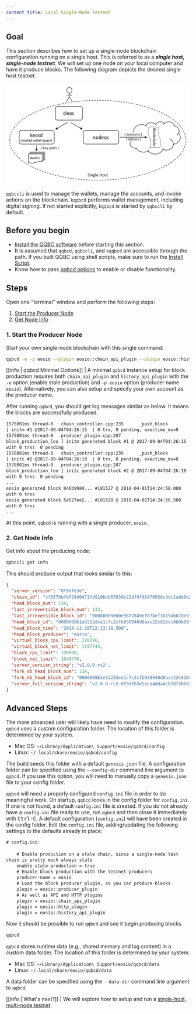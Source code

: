 ```yaml
---
content_title: Local Single-Node Testnet
---
```


## Goal

This section describes how to set up a single-node blockchain configuration running on a single host.  This is referred to as a _**single host, single-node testnet**_.  We will set up one node on your local computer and have it produce blocks.  The following diagram depicts the desired single host testnet.

![Single host single node testnet](single-host-single-node-testnet.png)

`qqbccli` is used to manage the wallets, manage the accounts, and invoke actions on the blockchain.  `kqqbcd` performs wallet management, including digital signing.  If not started explicitly, `kqqbcd` is started by `qqbccli` by default.

## Before you begin

* [Install the QQBC software](../../../00_install/index.md) before starting this section.
* It is assumed that `qqbcd`, `qqbccli`, and `kqqbcd` are accessible through the path. If you built QQBC using shell scripts, make sure to run the [Install Script](../../../00_install/01_build-from-source/01_shell-scripts/03_install-qqbc-binaries.md).
* Know how to pass [qqbcd options](../../02_usage/00_qqbcd-options.md) to enable or disable functionality.

## Steps

Open one "terminal" window and perform the following steps:

1. [Start the Producer Node](#1-start-the-producer-node)
2. [Get Node Info](#2-get-node-info)

### 1. Start the Producer Node

Start your own single-node blockchain with this single command:

```sh
qqbcd -e -p eosio --plugin eosio::chain_api_plugin --plugin eosio::history_api_plugin
```

[[info | qqbcd Minimal Options]]
| A minimal `qqbcd` instance setup for block production requires both `chain_api_plugin` and `history_api_plugin` with the `-e` option (enable stale production) and `-p eosio` option (producer name `eosio`). Alternatively, you can also setup and specify your own account as the producer name.

After running `qqbcd`, you should get log messages similar as below. It means the blocks are successfully produced.

```console
1575001ms thread-0   chain_controller.cpp:235      _push_block          ] initm #1 @2017-09-04T04:26:15  | 0 trx, 0 pending, exectime_ms=0
1575001ms thread-0   producer_plugin.cpp:207       block_production_loo ] initm generated block #1 @ 2017-09-04T04:26:15 with 0 trxs  0 pending
1578001ms thread-0   chain_controller.cpp:235      _push_block          ] initc #2 @2017-09-04T04:26:18  | 0 trx, 0 pending, exectime_ms=0
1578001ms thread-0   producer_plugin.cpp:207       block_production_loo ] initc generated block #2 @ 2017-09-04T04:26:18 with 0 trxs  0 pending
...
eosio generated block 046b9984... #101527 @ 2018-04-01T14:24:58.000 with 0 trxs
eosio generated block 5e527ee2... #101528 @ 2018-04-01T14:24:58.500 with 0 trxs
...
```
At this point, `qqbcd` is running with a single producer, `eosio`.

### 2. Get Node Info

Get info about the producing node:

```sh
qqbccli get info
```

This should produce output that looks similar to this:

```json
{
  "server_version": "0f9df63e",
  "chain_id": "cf057bbfb72640471fd910bcb67639c22df9f92470936cddc1ade0e2f2e7dc4f",
  "head_block_num": 134,
  "last_irreversible_block_num": 133,
  "last_irreversible_block_id": "00000085060e9872849ef87bef3b19ab07de9faaed71154510c7f0aeeaddae2c",
  "head_block_id": "000000861e3222dce1c7c2cfb938940d8aac22c816cc8b0b89f6bf65a8ad5bdc",
  "head_block_time": "2019-11-18T22:13:10.500",
  "head_block_producer": "eosio",
  "virtual_block_cpu_limit": 228396,
  "virtual_block_net_limit": 1197744,
  "block_cpu_limit": 199900,
  "block_net_limit": 1048576,
  "server_version_string": "v2.0.0-rc2",
  "fork_db_head_block_num": 134,
  "fork_db_head_block_id": "000000861e3222dce1c7c2cfb938940d8aac22c816cc8b0b89f6bf65a8ad5bdc",
  "server_full_version_string": "v2.0.0-rc2-0f9df63e1eca4dda4cb7df30683f4a1220599444"
}
```

## Advanced Steps

The more advanced user will likely have need to modify the configuration.  `qqbcd` uses a custom configuration folder.  The location of this folder is determined by your system.

* Mac OS: `~/Library/Application\ Support/eosio/qqbcd/config`
* Linux: `~/.local/share/eosio/qqbcd/config`

The build seeds this folder with a default `genesis.json` file.  A configuration folder can be specified using the `--config-dir` command line argument to `qqbcd`.  If you use this option, you will need to manually copy a `genesis.json` file to your config folder.
 
`qqbcd` will need a properly configured `config.ini` file in order to do meaningful work.  On startup, `qqbcd` looks in the config folder for `config.ini`.  If one is not found, a default `config.ini` file is created.  If you do not already have a `config.ini` file ready to use, run `qqbcd` and then close it immediately with <kbd>Ctrl-C</kbd>.  A default configuration (`config.ini`) will have been created in the config folder.  Edit the `config.ini` file, adding/updating the following settings to the defaults already in place:

```console
# config.ini:

    # Enable production on a stale chain, since a single-node test chain is pretty much always stale
    enable-stale-production = true
    # Enable block production with the testnet producers
    producer-name = eosio
    # Load the block producer plugin, so you can produce blocks
    plugin = eosio::producer_plugin
    # As well as API and HTTP plugins
    plugin = eosio::chain_api_plugin
    plugin = eosio::http_plugin
    plugin = eosio::history_api_plugin
```

Now it should be possible to run `qqbcd` and see it begin producing blocks.

```sh
qqbcd
```

`qqbcd` stores runtime data (e.g., shared memory and log content) in a custom data folder.  The location of this folder is determined by your system.

* Mac OS: `~/Library/Application\ Support/eosio/qqbcd/data`
* Linux: `~/.local/share/eosio/qqbcd/data`
 
A data folder can be specified using the `--data-dir` command line argument to `qqbcd`.

[[info | What's next?]]
| We will explore how to setup and run a [single-host, multi-node testnet](01_local-multi-node-testnet.md).
